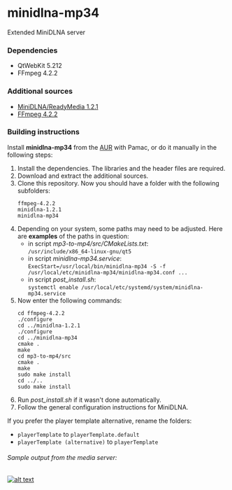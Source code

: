 # minidlna-mp34
Extended MiniDLNA server

### Dependencies
- QtWebKit 5.212
- FFmpeg 4.2.2

### Additional sources
- [MiniDLNA/ReadyMedia 1.2.1](https://downloads.sourceforge.net/project/minidlna/minidlna/1.2.1/minidlna-1.2.1.tar.gz)
- [FFmpeg 4.2.2](https://ffmpeg.org/releases/ffmpeg-4.2.2.tar.bz2)

### Building instructions
Install **minidlna-mp34** from the [AUR](https://aur.archlinux.org/packages/minidlna-mp34) with Pamac, or do it manually in the following steps:
1. Install the dependencies. The libraries and the header files are required.
2. Download and extract the additional sources.
3. Clone this repository. Now you should have a folder with the following subfolders:
   ```
   ffmpeg-4.2.2
   minidlna-1.2.1
   minidlna-mp34
   ```
4. Depending on your system, some paths may need to be adjusted. Here are **examples** of the paths in question:
   - in script *mp3-to-mp4/src/CMakeLists.txt*:\
   ```/usr/include/x86_64-linux-gnu/qt5```
   - in script *minidlna-mp34.service*:\
   ```ExecStart=/usr/local/bin/minidlna-mp34 -S -f /usr/local/etc/minidlna-mp34/minidlna-mp34.conf ...```
   - in script *post_install.sh*:\
   ```systemctl enable /usr/local/etc/systemd/system/minidlna-mp34.service```
5. Now enter the following commands:
   ```
   cd ffmpeg-4.2.2
   ./configure
   cd ../minidlna-1.2.1
   ./configure
   cd ../minidlna-mp34
   cmake .
   make
   cd mp3-to-mp4/src
   cmake .
   make
   sudo make install
   cd ../..
   sudo make install
   ```
6. Run *post_install.sh* if it wasn't done automatically.
7. Follow the general configuration instructions for MiniDLNA.

If you prefer the player template alternative, rename the folders:
- ```playerTemplate``` to ```playerTemplate.default```
- ```playerTemplate (alternative)``` to ```playerTemplate```

###### Sample output from the media server:
[![alt text](sample.png "Sample output from the media server")](https://www.youtube.com/watch?v=HVl2U0VPAU0)
